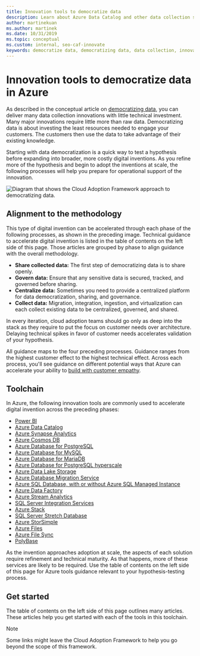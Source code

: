 ```yaml
---
title: Innovation tools to democratize data
description: Learn about Azure Data Catalog and other data collection services that help you quickly test a hypothesis before expanding into broader, more costly digital inventions.
author: martinekuan
ms.author: martinek
ms.date: 10/31/2019
ms.topic: conceptual
ms.custom: internal, seo-caf-innovate
keywords: democratize data, democratizing data, data collection, innovation tools
---
```


# Innovation tools to democratize data in Azure

As described in the conceptual article on [democratizing data](../considerations/data.md), you can deliver many data collection innovations with little technical investment. Many major innovations require little more than raw data. Democratizing data is about investing the least resources needed to engage your customers. The customers then use the data to take advantage of their existing knowledge.

Starting with data democratization is a quick way to test a hypothesis before expanding into broader, more costly digital inventions. As you refine more of the hypothesis and begin to adopt the inventions at scale, the following processes will help you prepare for operational support of the innovation.

![Diagram that shows the Cloud Adoption Framework approach to democratizing data.](../../_images/innovate/democratize-data.png)

## Alignment to the methodology

This type of digital invention can be accelerated through each phase of the following processes, as shown in the preceding image. Technical guidance to accelerate digital invention is listed in the table of contents on the left side of this page. Those articles are grouped by phase to align guidance with the overall methodology.

- **Share collected data:** The first step of democratizing data is to share openly.
- **Govern data:** Ensure that any sensitive data is secured, tracked, and governed before sharing.
- **Centralize data:** Sometimes you need to provide a centralized platform for data democratization, sharing, and governance.
- **Collect data:** Migration, integration, ingestion, and virtualization can each collect existing data to be centralized, governed, and shared.

In every iteration, cloud adoption teams should go only as deep into the stack as they require to put the focus on customer needs over architecture. Delaying technical spikes in favor of customer needs accelerates validation of your hypothesis.

All guidance maps to the four preceding processes. Guidance ranges from the highest customer effect to the highest technical effect. Across each process, you'll see guidance on different potential ways that Azure can accelerate your ability to [build with customer empathy](../considerations/build.md).

## Toolchain

In Azure, the following innovation tools are commonly used to accelerate digital invention across the preceding phases:

- [Power BI](/power-bi/)
- [Azure Data Catalog](/azure/data-catalog/)
- [Azure Synapse Analytics](/azure/synapse-analytics/)
- [Azure Cosmos DB](/azure/cosmos-db/)
- [Azure Database for PostgreSQL](/azure/postgresql/)
- [Azure Database for MySQL](/azure/mysql/)
- [Azure Database for MariaDB](/azure/mariadb/)
- [Azure Database for PostgreSQL hyperscale](/azure/postgresql/concepts-hyperscale-nodes)
- [Azure Data Lake Storage](/azure/storage/blobs/data-lake-storage-introduction)
- [Azure Database Migration Service](/azure/dms/)
- [Azure SQL Database, with or without Azure SQL Managed Instance](/azure/azure-sql/)
- [Azure Data Factory](/azure/data-factory/)
- [Azure Stream Analytics](/azure/stream-analytics/)
- [SQL Server Integration Services](/sql/integration-services/sql-server-integration-services)
- [Azure Stack](/azure-stack/)
- [SQL Server Stretch Database](/sql/sql-server/stretch-database/stretch-database)
- [Azure StorSimple](/azure/storsimple/)
- [Azure Files](/azure/storage/files/)
- [Azure File Sync](/azure/storage/file-sync/file-sync-planning)
- [PolyBase](/sql/relational-databases/polybase/polybase-guide)

As the invention approaches adoption at scale, the aspects of each solution require refinement and technical maturity. As that happens, more of these services are likely to be required. Use the table of contents on the left side of this page for Azure tools guidance relevant to your hypothesis-testing process.

## Get started

The table of contents on the left side of this page outlines many articles. These articles help you get started with each of the tools in this toolchain.

> [!NOTE]
> Some links might leave the Cloud Adoption Framework to help you go beyond the scope of this framework.
